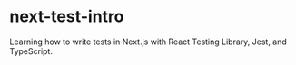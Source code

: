 # next-test-intro
Learning how to write tests in Next.js with React Testing Library, Jest, and TypeScript.
